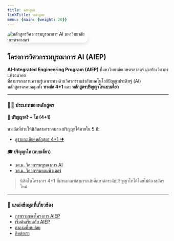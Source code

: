 ```yaml
---
title: หลักสูตร
linkTitle: หลักสูตร
menu: {main: {weight: 20}}
---
```


<img src="../../../img/banners/aiep-academics.png"
     alt="หลักสูตรวิศวกรรมบูรณาการ AI มหาวิทยาลัยเกษตรศาสตร์"
     style="max-width: 50%; height: auto; margin: 0 0 2rem 0; border-radius: 1rem; box-shadow: 0 6px 12px rgba(0,0,0,0.1); display: block;" />

## โครงการวิศวกรรมบูรณาการ AI (AIEP)

**AI-Integrated Engineering Program (AIEP)** ที่มหาวิทยาลัยเกษตรศาสตร์ มุ่งสร้างวิศวกรแห่งอนาคต  
ที่สามารถผสานความรู้เฉพาะทางด้านวิศวกรรมเข้ากับเทคโนโลยีปัญญาประดิษฐ์ (AI)  
หลักสูตรครอบคลุมทั้ง **ทางลัด 4+1** และ **หลักสูตรปริญญาโทแบบเดี่ยว**

---

### 🧑‍🎓 ประเภทของหลักสูตร

#### 🎯 ปริญญาตรี + โท (4+1)

ทางลัดที่ช่วยให้นิสิตสามารถจบสองปริญญาได้ภายใน 5 ปี:
- [ดูรายละเอียดหลักสูตร 4+1 ➜](/th/docs/4plus1/)

#### 🎓 ปริญญาโท (แบบเดี่ยว)

- [วศ.ม. วิศวกรรมบูรณาการ AI](/th/docs/master/aieng/)
- [วศ.ม. วิศวกรรมคอมพิวเตอร์](/th/docs/master/computer/)

> นิสิตในโครงการ 4+1 ที่ผ่านเกณฑ์สามารถเข้าศึกษาต่อระดับปริญญาโทได้โดยไม่ต้องสมัครใหม่

---

### 📌 แหล่งข้อมูลที่เกี่ยวข้อง

- [ภาพรวมของโครงการ AIEP](/th/overview/)
- [เริ่มต้นเรียนกับ AIEP](/th/docs/getting-started/)
- [คำถามที่พบบ่อย](/th/docs/faq/)
- [ติดต่อเรา](/th/contact/)

